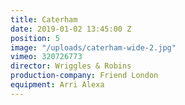 ```yaml
---
title: Caterham
date: 2019-01-02 13:45:00 Z
position: 5
image: "/uploads/caterham-wide-2.jpg"
vimeo: 320726773
director: Wriggles & Robins
production-company: Friend London
equipment: Arri Alexa
---
```


